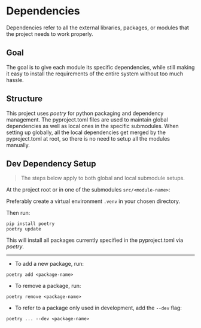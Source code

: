 # Dependencies
Dependencies refer to all the external libraries, packages, or modules that the project needs to work properly.

## Goal
The goal is to give each module its specific dependencies, while still making it easy to install the requirements of the entire system without too much hassle.

## Structure
This project uses _poetry_ for python packaging and dependency management. The pyproject.toml files are used to maintain global dependencies as well as local ones in the specific submodules. When setting up globally, all the local dependencies get merged by the pyproject.toml at root, so there is no need to setup all the modules manually.

## Dev Dependency Setup
> The steps below apply to both global and local submodule setups.

At the project root or in one of the submodules ```src/<module-name>```:

Preferably create a virtual environment  ```.venv``` in your chosen directory.

Then run:
```
pip install poetry
poetry update
```
This will install all packages currently specified in the pyproject.toml via _poetry_.

---

- To add a new package, run:
```
poetry add <package-name>
```
- To remove a package, run:
```
poetry remove <package-name>
```
- To refer to a package only used in development, add the ```--dev``` flag:
```
poetry ... --dev <package-name>
```
